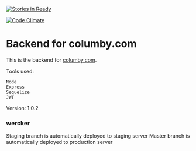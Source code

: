 [![Stories in Ready](https://badge.waffle.io/columby/api.columby.com.png?label=ready&title=Ready)](http://waffle.io/columby/api.columby.com)

[![Code Climate](https://codeclimate.com/github/columby/api.columby.com/badges/gpa.svg)](https://codeclimate.com/github/columby/api.columby.com)

# Backend for columby.com

This is the backend for [columby.com](http://columby.com).

Tools used:

    Node
    Express
    Sequelize
    JWT


Version: 1.0.2



### wercker
Staging branch is automatically deployed to staging server
Master branch is automatically deployed to production server
